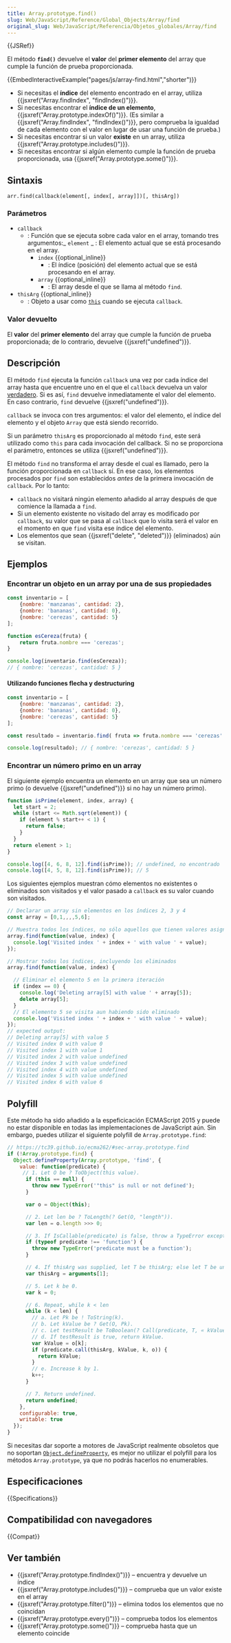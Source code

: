 ```yaml
---
title: Array.prototype.find()
slug: Web/JavaScript/Reference/Global_Objects/Array/find
original_slug: Web/JavaScript/Referencia/Objetos_globales/Array/find
---
```


{{JSRef}}

El método **`find()`** devuelve el **valor** del **primer elemento** del array que cumple la función de prueba proporcionada.

{{EmbedInteractiveExample("pages/js/array-find.html","shorter")}}

- Si necesitas el **índice** del elemento encontrado en el array, utiliza {{jsxref("Array.findIndex", "findIndex()")}}.
- Si necesitas encontrar el **índice de un elemento**, {{jsxref("Array.prototype.indexOf()")}}. (Es similar a {{jsxref("Array.findIndex", "findIndex()")}}, pero comprueba la igualdad de cada elemento con el valor en lugar de usar una función de prueba.)
- Si necesitas encontrar si un valor **existe** en un array, utiliza {{jsxref("Array.prototype.includes()")}}.
- Si necesitas encontrar si algún elemento cumple la función de prueba proporcionada, usa {{jsxref("Array.prototype.some()")}}.

## Sintaxis

```
arr.find(callback(element[, index[, array]])[, thisArg])
```

### Parámetros

- `callback`
  - : Función que se ejecuta sobre cada valor en el array, tomando tres argumentos:_ `element`
    _ : El elemento actual que se está procesando en el array.
    - `index` {{optional_inline}}
      - : El índice (posición) del elemento actual que se está procesando en el array.
    - `array` {{optional_inline}}
      - : El array desde el que se llama al método `find`.
- `thisArg` {{optional_inline}}
  - : Objeto a usar como [`this`](/es/docs/Web/JavaScript/Referencia/Operadores/this) cuando se ejecuta `callback`.

### Valor devuelto

El **valor** del **primer elemento** del array que cumple la función de prueba proporcionada; de lo contrario, devuelve {{jsxref("undefined")}}.

## Descripción

El método `find` ejecuta la función `callback` una vez por cada índice del array hasta que encuentre uno en el que el `callback` devuelva un valor [verdadero](/es/docs/Glossary/Truthy). Si es así, `find` devuelve inmediatamente el valor del elemento. En caso contrario, `find` devuelve {{jsxref("undefined")}}.

`callback` se invoca con tres argumentos: el valor del elemento, el índice del elemento y el objeto `Array` que está siendo recorrido.

Si un parámetro `thisArg` es proporcionado al método `find`, este será utilizado como `this` para cada invocación del callback. Si no se proporciona el parámetro, entonces se utiliza {{jsxref("undefined")}}.

El método `find` no transforma el array desde el cual es llamado, pero la función proporcionada en `callback` sí. En ese caso, los elementos procesados por `find` son establecidos _antes_ de la primera invocación de `callback`. Por lo tanto:

- `callback` no visitará ningún elemento añadido al array después de que comience la llamada a `find`.
- Si un elemento existente no visitado del array es modificado por `callback`, su valor que se pasa al `callback` que lo visita será el valor en el momento en que `find` visita ese índice del elemento.
- Los elementos que sean {{jsxref("delete", "deleted")}} (eliminados) aún se visitan.

## Ejemplos

### Encontrar un objeto en un array por una de sus propiedades

```js
const inventario = [
    {nombre: 'manzanas', cantidad: 2},
    {nombre: 'bananas', cantidad: 0},
    {nombre: 'cerezas', cantidad: 5}
];

function esCereza(fruta) {
    return fruta.nombre === 'cerezas';
}

console.log(inventario.find(esCereza));
// { nombre: 'cerezas', cantidad: 5 }
```

#### Utilizando funciones flecha y destructuring

```js
const inventario = [
    {nombre: 'manzanas', cantidad: 2},
    {nombre: 'bananas', cantidad: 0},
    {nombre: 'cerezas', cantidad: 5}
];

const resultado = inventario.find( fruta => fruta.nombre === 'cerezas' );

console.log(resultado); // { nombre: 'cerezas', cantidad: 5 }
```

### Encontrar un número primo en un array

El siguiente ejemplo encuentra un elemento en un array que sea un número primo (o devuelve {{jsxref("undefined")}} si no hay un número primo).

```js
function isPrime(element, index, array) {
  let start = 2;
  while (start <= Math.sqrt(element)) {
    if (element % start++ < 1) {
      return false;
    }
  }
  return element > 1;
}

console.log([4, 6, 8, 12].find(isPrime)); // undefined, no encontrado
console.log([4, 5, 8, 12].find(isPrime)); // 5
```

Los siguientes ejemplos muestran cómo elementos no existentes o eliminados son visitados y el valor pasado a `callback` es su valor cuando son visitados.

```js
// Declarar un array sin elementos en los índices 2, 3 y 4
const array = [0,1,,,,5,6];

// Muestra todos los índices, no sólo aquellos que tienen valores asignados
array.find(function(value, index) {
  console.log('Visited index ' + index + ' with value ' + value);
});

// Mostrar todos los índices, incluyendo los eliminados
array.find(function(value, index) {

  // Eliminar el elemento 5 en la primera iteración
  if (index == 0) {
    console.log('Deleting array[5] with value ' + array[5]);
    delete array[5];
  }
  // El elemento 5 se visita aun habiendo sido eliminado
  console.log('Visited index ' + index + ' with value ' + value);
});
// expected output:
// Deleting array[5] with value 5
// Visited index 0 with value 0
// Visited index 1 with value 1
// Visited index 2 with value undefined
// Visited index 3 with value undefined
// Visited index 4 with value undefined
// Visited index 5 with value undefined
// Visited index 6 with value 6
```

## Polyfill

Este método ha sido añadido a la espeficicación ECMAScript 2015 y puede no estar disponible en todas las implementaciones de JavaScript aún. Sin embargo, puedes utilizar el siguiente polyfill de `Array.prototype.find`:

```js
// https://tc39.github.io/ecma262/#sec-array.prototype.find
if (!Array.prototype.find) {
  Object.defineProperty(Array.prototype, 'find', {
    value: function(predicate) {
     // 1. Let O be ? ToObject(this value).
      if (this == null) {
        throw new TypeError('"this" is null or not defined');
      }

      var o = Object(this);

      // 2. Let len be ? ToLength(? Get(O, "length")).
      var len = o.length >>> 0;

      // 3. If IsCallable(predicate) is false, throw a TypeError exception.
      if (typeof predicate !== 'function') {
        throw new TypeError('predicate must be a function');
      }

      // 4. If thisArg was supplied, let T be thisArg; else let T be undefined.
      var thisArg = arguments[1];

      // 5. Let k be 0.
      var k = 0;

      // 6. Repeat, while k < len
      while (k < len) {
        // a. Let Pk be ! ToString(k).
        // b. Let kValue be ? Get(O, Pk).
        // c. Let testResult be ToBoolean(? Call(predicate, T, « kValue, k, O »)).
        // d. If testResult is true, return kValue.
        var kValue = o[k];
        if (predicate.call(thisArg, kValue, k, o)) {
          return kValue;
        }
        // e. Increase k by 1.
        k++;
      }

      // 7. Return undefined.
      return undefined;
    },
    configurable: true,
    writable: true
  });
}
```

Si necesitas dar soporte a motores de JavaScript realmente obsoletos que no soportan [`Object.defineProperty`](/es/docs/Web/JavaScript/Reference/Global_Objects/Object/defineProperty), es mejor no utilizar el polyfill para los métodos `Array.prototype`, ya que no podrás hacerlos no enumerables.

## Especificaciones

{{Specifications}}

## Compatibilidad con navegadores

{{Compat}}

## Ver también

- {{jsxref("Array.prototype.findIndex()")}} – encuentra y devuelve un índice
- {{jsxref("Array.prototype.includes()")}} – comprueba que un valor existe en el array
- {{jsxref("Array.prototype.filter()")}} – elimina todos los elementos que no coincidan
- {{jsxref("Array.prototype.every()")}} – comprueba todos los elementos
- {{jsxref("Array.prototype.some()")}} – comprueba hasta que un elemento coincide
